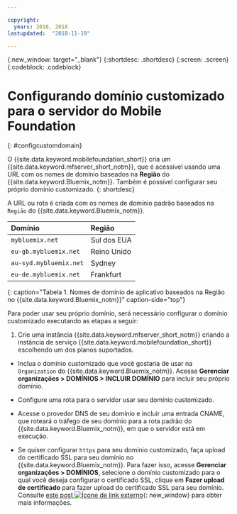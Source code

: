 ```yaml
---

copyright:
  years: 2016, 2018
lastupdated:  "2018-11-19"

---
```


{:new_window: target="_blank"}
{:shortdesc: .shortdesc}
{:screen: .screen}
{:codeblock:  .codeblock}

# Configurando domínio customizado para o servidor do Mobile Foundation
{: #configcustomdomain}

O {{site.data.keyword.mobilefoundation_short}} cria um {{site.data.keyword.mfserver_short_notm}}, que é acessível usando uma URL com os nomes de domínio baseados na **Região** do {{site.data.keyword.Bluemix_notm}}. Também é possível configurar seu próprio domínio customizado.
{: shortdesc}

A URL ou rota é criada com os nomes de domínio padrão baseados na `Região` do {{site.data.keyword.Bluemix_notm}}.

  |Domínio |  Região  |    
  |:----- | :----- |    
  |`mybluemix.net` | Sul dos EUA |    
  |`eu-gb.mybluemix.net` | Reino Unido  |
  |`au-syd.mybluemix.net` | Sydney  |   
  |`eu-de.mybluemix.net` | Frankfurt |   
  {: caption="Tabela 1. Nomes de domínio de aplicativo baseados na Região no {{site.data.keyword.Bluemix_notm}}" caption-side="top"}

Para poder usar seu próprio domínio, será necessário configurar o domínio customizado executando as etapas a seguir:

1.	Crie uma instância {{site.data.keyword.mfserver_short_notm}} criando a instância de serviço {{site.data.keyword.mobilefoundation_short}} escolhendo um dos planos suportados.

+ Inclua o domínio customizado que você gostaria de usar na `Organization` do {{site.data.keyword.Bluemix_notm}}. Acesse **Gerenciar organizações > DOMÍNIOS > INCLUIR DOMÍNIO** para incluir seu próprio domínio.

+ Configure uma rota para o servidor usar seu domínio customizado.

+ Acesse o provedor DNS de seu domínio e incluir uma entrada CNAME, que roteará o tráfego de seu domínio para a rota padrão do {{site.data.keyword.Bluemix_notm}}, em que o servidor está em execução.

+ Se quiser configurar `https` para seu domínio customizado, faça upload do certificado SSL para seu domínio no {{site.data.keyword.Bluemix_notm}}. Para fazer isso, acesse **Gerenciar organizações > DOMÍNIOS**, selecione o domínio customizado para o qual você deseja configurar o certificado SSL, clique em **Fazer upload de certificado** para fazer upload do certificado SSL para seu domínio. Consulte [este post ![Ícone de link externo](../../icons/launch-glyph.svg "Ícone de link externo")](https://developer.ibm.com/bluemix/2014/09/28/ssl-certificates-bluemix-custom-domains/){: new_window} para obter mais informações.
